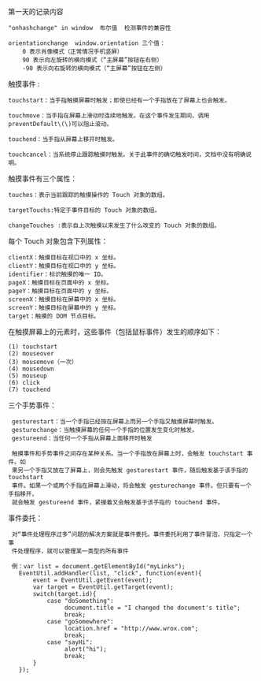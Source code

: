第一天的记录内容
  
    "onhashchange" in window  布尔值  检测事件的兼容性
    
    orientationchange  window.orientation 三个值：  
        0 表示肖像模式（正常情况手机竖屏）  
        90 表示向左旋转的横向模式（“主屏幕”按钮在右侧）  
        -90 表示向右旋转的横向模式（“主屏幕”按钮在左侧）


触摸事件  :

    touchstart：当手指触摸屏幕时触发；即使已经有一个手指放在了屏幕上也会触发。
    
    touchmove：当手指在屏幕上滑动时连续地触发。在这个事件发生期间，调用preventDefault\(\)可以阻止滚动。
    
    touchend：当手指从屏幕上移开时触发。
    
    touchcancel：当系统停止跟踪触摸时触发。关于此事件的确切触发时间，文档中没有明确说明。

触摸事件有三个属性：

    touches：表示当前跟踪的触摸操作的 Touch 对象的数组。
    
    targetTouchs:特定于事件目标的 Touch 对象的数组。 
    
    changeTouches :表示自上次触摸以来发生了什么改变的 Touch 对象的数组。

每个 Touch 对象包含下列属性：

    clientX：触摸目标在视口中的 x 坐标。
    clientY：触摸目标在视口中的 y 坐标。
    identifier：标识触摸的唯一 ID。
    pageX：触摸目标在页面中的 x 坐标。
    pageY：触摸目标在页面中的 y 坐标。
    screenX：触摸目标在屏幕中的 x 坐标。
    screenY：触摸目标在屏幕中的 y 坐标。
    target：触摸的 DOM 节点目标。
    
在触摸屏幕上的元素时，这些事件（包括鼠标事件）发生的顺序如下：

    (1) touchstart
    (2) mouseover
    (3) mousemove（一次）
    (4) mousedown
    (5) mouseup
    (6) click
    (7) touchend

三个手势事件：

     gesturestart：当一个手指已经按在屏幕上而另一个手指又触摸屏幕时触发。
     gesturechange：当触摸屏幕的任何一个手指的位置发生变化时触发。
     gestureend：当任何一个手指从屏幕上面移开时触发
     
     触摸事件和手势事件之间存在某种关系。当一个手指放在屏幕上时，会触发 touchstart 事件。如
     果另一个手指又放在了屏幕上，则会先触发 gesturestart 事件，随后触发基于该手指的 touchstart
     事件。如果一个或两个手指在屏幕上滑动，将会触发 gesturechange 事件。但只要有一个手指移开，
     就会触发 gestureend 事件，紧接着又会触发基于该手指的 touchend 事件。
     
事件委托：
     
     对“事件处理程序过多”问题的解决方案就是事件委托。事件委托利用了事件冒泡，只指定一个事
     件处理程序，就可以管理某一类型的所有事件
     
     例：var list = document.getElementById("myLinks");
       EventUtil.addHandler(list, "click", function(event){
           event = EventUtil.getEvent(event);
           var target = EventUtil.getTarget(event);
           switch(target.id){
               case "doSomething":
                    document.title = "I changed the document's title";
                    break;
               case "goSomewhere":
                    location.href = "http://www.wrox.com";
                    break;
               case "sayHi":
                    alert("hi");
                    break;
           }
       });

